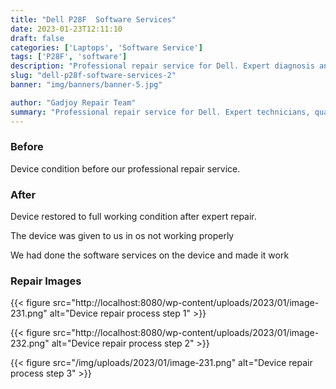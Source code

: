 ```yaml
---
title: "Dell P28F  Software Services"
date: 2023-01-23T12:11:10
draft: false
categories: ['Laptops', 'Software Service']
tags: ['P28F', 'software']
description: "Professional repair service for Dell. Expert diagnosis and quality repairs in Bangalore."
slug: "dell-p28f-software-services-2"
banner: "img/banners/banner-5.jpg"

author: "Gadjoy Repair Team"
summary: "Professional repair service for Dell. Expert technicians, quality parts, warranty included."
---
```


### Before

Device condition before our professional repair service.

### After

Device restored to full working condition after expert repair.

The device was given to us in os not working properly

We had done the software services on the device and made it work

### Repair Images

{{< figure src="http://localhost:8080/wp-content/uploads/2023/01/image-231.png" alt="Device repair process step 1" >}}

{{< figure src="http://localhost:8080/wp-content/uploads/2023/01/image-232.png" alt="Device repair process step 2" >}}

{{< figure src="/img/uploads/2023/01/image-231.png" alt="Device repair process step 3" >}}

